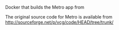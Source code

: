 Docker that builds the Metro app from 

The original source code for Metro is available from http://sourceforge.net/p/vcg/code/HEAD/tree/trunk/
